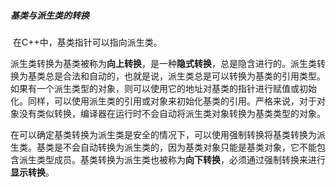 ##### 基类与派生类的转换

​	在C++中，基类指针可以指向派生类。

​	派生类转换为基类被称为**向上转换**，是一种**隐式转换**，总是隐含进行的。派生类转换为基类总是合法和自动的，也就是说，派生类总是可以转换为基类的引用类型。如果有一个派生类型的对象，则可以使用它的地址对基类的指针进行赋值或初始化。同样，可以使用派生类的引用或对象来初始化基类的引用。严格来说，对于对象没有类似转换，编译器在运行时不会自动将派生类对象转换为基类类型的对象。

​	在可以确定基类转换为派生类是安全的情况下，可以使用强制转换将基类转换为派生类。基类是不会自动转换为派生类的，因为基类对象只能是基类对象，它不能包含派生类型成员。基类转换为派生类也被称为**向下转换**，必须通过强制转换来进行**显示转换**。